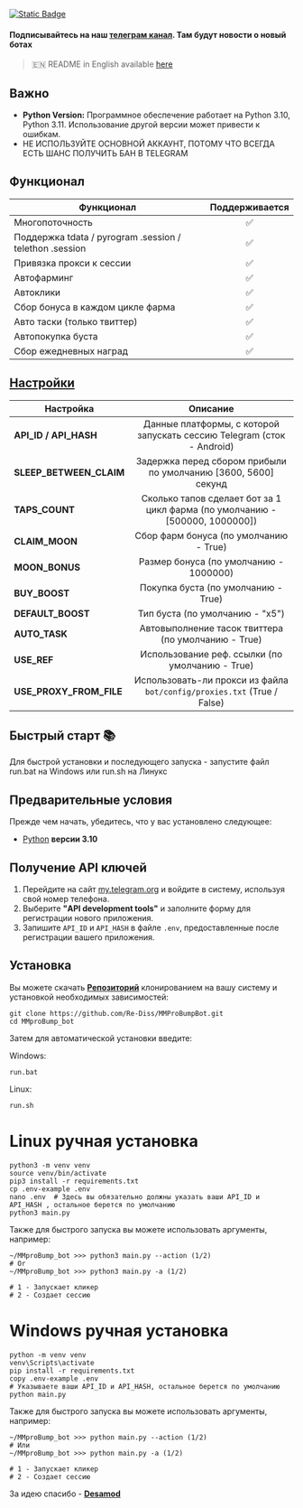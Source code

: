 [![Static Badge](https://img.shields.io/badge/Telegram-Bot%20Link-Link?style=for-the-badge&logo=Telegram&logoColor=white&logoSize=auto&color=blue)](https://t.me/MMproBump_bot?start=ref_6597427426)

#### Подписывайтесь на наш [телеграм канал](https://t.me/scriptron). Там будут новости о новый ботах
> 🇪🇳 README in English available [here](README-EN.md)
## Важно

- **Python Version:** Программное обеспечение работает на Python 3.10, Python 3.11. Использование другой версии может привести к ошибкам.
- НЕ ИСПОЛЬЗУЙТЕ ОСНОВНОЙ АККАУНТ, ПОТОМУ ЧТО ВСЕГДА ЕСТЬ ШАНС ПОЛУЧИТЬ БАН В TELEGRAM

## Функционал  
| Функционал                                              | Поддерживается |
|---------------------------------------------------------|:------------:|
| Многопоточность                                         |       ✅      |
| Поддержка tdata / pyrogram .session / telethon .session |       ✅      |
| Привязка прокси к сессии                                |       ✅      |
| Автофарминг                                             |       ✅      |
| Автоклики                                               |       ✅      |
| Сбор бонуса в каждом цикле фарма                        |       ✅      |
| Авто таски (только твиттер)                             |       ✅      |
| Автопокупка буста                                       |       ✅      |
| Сбор ежедневных наград                                  |       ✅      |



## [Настройки](https://github.com/Re-Diss/MMProBumpBot/blob/master/.env-example/)
| Настройка               |                                   Описание                                   |
|-------------------------|:----------------------------------------------------------------------------:|
| **API_ID / API_HASH**   |    Данные платформы, с которой запускать сессию Telegram (сток - Android)    | 
| **SLEEP_BETWEEN_CLAIM**          | Задержка перед сбором прибыли по умолчанию [3600, 5600] секунд |
| **TAPS_COUNT**          | Сколько тапов сделает бот за 1 цикл фарма (по умолчанию - [500000, 1000000]) |
| **CLAIM_MOON**          |                    Сбор фарм бонуса (по умолчанию - True)                    |
| **MOON_BONUS**          |                    Размер бонуса (по умолчанию - 1000000)                    |
| **BUY_BOOST**           |                     Покупка буста (по умолчанию - True)                      |
| **DEFAULT_BOOST**       |                       Тип буста (по умолчанию - "x5")                        |
| **AUTO_TASK**           |             Автовыполнение тасок твиттера (по умолчанию - True)              |
| **USE_REF**             |               Использование реф. ссылки (по умолчанию - True)                |
| **USE_PROXY_FROM_FILE** |   Использовать-ли прокси из файла `bot/config/proxies.txt` (True / False)    |

## Быстрый старт 📚

Для быстрой установки и последующего запуска - запустите файл run.bat на Windows или run.sh на Линукс

## Предварительные условия
Прежде чем начать, убедитесь, что у вас установлено следующее:
- [Python](https://www.python.org/downloads/) **версии 3.10**

## Получение API ключей
1. Перейдите на сайт [my.telegram.org](https://my.telegram.org) и войдите в систему, используя свой номер телефона.
2. Выберите **"API development tools"** и заполните форму для регистрации нового приложения.
3. Запишите `API_ID` и `API_HASH` в файле `.env`, предоставленные после регистрации вашего приложения.

## Установка
Вы можете скачать [**Репозиторий**](https://github.com/Re-Diss/MMProBumpBot) клонированием на вашу систему и установкой необходимых зависимостей:
```shell
git clone https://github.com/Re-Diss/MMProBumpBot.git
cd MMproBump_bot
```

Затем для автоматической установки введите:

Windows:
```shell
run.bat
```

Linux:
```shell
run.sh
```

# Linux ручная установка
```shell
python3 -m venv venv
source venv/bin/activate
pip3 install -r requirements.txt
cp .env-example .env
nano .env  # Здесь вы обязательно должны указать ваши API_ID и API_HASH , остальное берется по умолчанию
python3 main.py
```

Также для быстрого запуска вы можете использовать аргументы, например:
```shell
~/MMproBump_bot >>> python3 main.py --action (1/2)
# Or
~/MMproBump_bot >>> python3 main.py -a (1/2)

# 1 - Запускает кликер
# 2 - Создает сессию
```


# Windows ручная установка
```shell
python -m venv venv
venv\Scripts\activate
pip install -r requirements.txt
copy .env-example .env
# Указываете ваши API_ID и API_HASH, остальное берется по умолчанию
python main.py
```

Также для быстрого запуска вы можете использовать аргументы, например:
```shell
~/MMproBump_bot >>> python main.py --action (1/2)
# Или
~/MMproBump_bot >>> python main.py -a (1/2)

# 1 - Запускает кликер
# 2 - Создает сессию
```

За идею спасибо - [**Desamod**](https://github.com/Desamod)